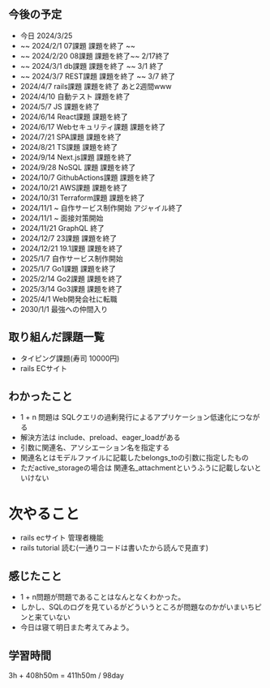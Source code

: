 ## 今後の予定
- 今日 2024/3/25
- ~~ 2024/2/1 07課題 課題を終了 ~~
- ~~ 2024/2/20 08課題 課題を終了~~ 2/17終了
- ~~ 2024/3/1 db課題 課題を終了 ~~ 3/1 終了
- ~~ 2024/3/7 REST課題 課題を終了 ~~ 3/7 終了
- 2024/4/7 rails課題 課題を終了 あと2週間www
- 2024/4/10 自動テスト 課題を終了
- 2024/5/7 JS 課題を終了
- 2024/6/14 React課題 課題を終了
- 2024/6/17 Webセキュリティ課題 課題を終了
- 2024/7/21 SPA課題 課題を終了
- 2024/8/21 TS課題 課題を終了
- 2024/9/14 Next.js課題 課題を終了
- 2024/9/28 NoSQL 課題 課題を終了
- 2024/10/7 GithubActions課題 課題を終了
- 2024/10/21 AWS課題 課題を終了
- 2024/10/31 Terraform課題 課題を終了
- 2024/11/1 ~ 自作サービス制作開始 アジャイル終了
- 2024/11/1 ~ 面接対策開始
- 2024/11/21 GraphQL 終了
- 2024/12/7 23課題 課題を終了
- 2024/12/21 19.1課題 課題を終了
- 2025/1/7 自作サービス制作開始
- 2025/1/7 Go1課題 課題を終了
- 2025/2/14 Go2課題 課題を終了
- 2025/3/14 Go3課題 課題を終了
- 2025/4/1 Web開発会社に転職
- 2030/1/1 最強への仲間入り

## 取り組んだ課題一覧
- タイピング課題(寿司 10000円)
- rails ECサイト 
## わかったこと
- 1 + n 問題は SQLクエリの過剰発行によるアプリケーション低速化につながる
- 解決方法は include、preload、eager_loadがある
- 引数に関連名、アソシエーション名を指定する
- 関連名とはモデルファイルに記載したbelongs_toの引数に指定したもの
- ただactive_storageの場合は 関連名_attachmentというふうに記載しないといけない
# 次やること
- rails ecサイト 管理者機能
- rails tutorial 読む(一通りコードは書いたから読んで見直す)
## 感じたこと
- 1 + n問題が問題であることはなんとなくわかった。
- しかし、SQLのログを見ているがどういうところが問題なのかがいまいちピンと来ていない
- 今日は寝て明日また考えてみよう。
## 学習時間
3h + 408h50m 
= 411h50m / 98day
